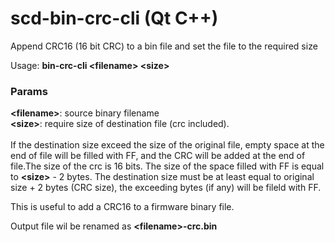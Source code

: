 # scd-bin-crc-cli (Qt C++)
Append CRC16 (16 bit CRC) to a bin file and set the file to the required size

Usage: <b>bin-crc-cli \<filename\> \<size\></b>
  
### Params  

<b>\<filename\></b>: source binary filename <br>
<b>\<size\></b>: require size of destination file (crc included). <br><br>
If the destination size exceed the size of the original file, empty space at the end of file will be filled with FF, and the CRC will be added at the end of file.The size of the crc is 16 bits. The size of the space filled with FF is equal to <b>\<size\></b> - 2 bytes. The destination size must be at least equal to original size + 2 bytes (CRC size), the exceeding bytes (if any) will be fileld with FF.

This is useful to add a CRC16 to a firmware binary file.

Output file wil be renamed as <b>\<filename\>-crc.bin</b>

